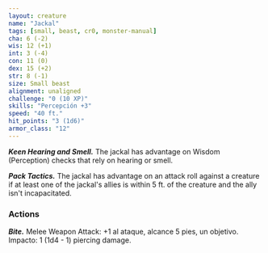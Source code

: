 ```yaml
---
layout: creature
name: "Jackal"
tags: [small, beast, cr0, monster-manual]
cha: 6 (-2)
wis: 12 (+1)
int: 3 (-4)
con: 11 (0)
dex: 15 (+2)
str: 8 (-1)
size: Small beast
alignment: unaligned
challenge: "0 (10 XP)"
skills: "Percepción +3"
speed: "40 ft."
hit_points: "3 (1d6)"
armor_class: "12"
---
```


***Keen Hearing and Smell.*** The jackal has advantage on Wisdom (Perception) checks that rely on hearing or smell.

***Pack Tactics.*** The jackal has advantage on an attack roll against a creature if at least one of the jackal's allies is within 5 ft. of the creature and the ally isn't incapacitated.

### Actions

***Bite.*** Melee Weapon Attack: +1 al ataque, alcance 5 pies, un objetivo. Impacto: 1 (1d4 - 1) piercing damage.